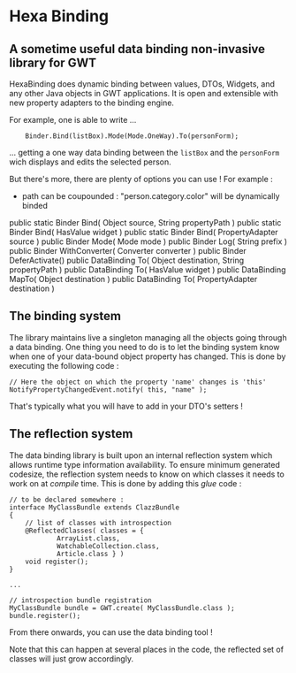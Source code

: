 # Hexa Binding

## A sometime useful data binding non-invasive library for GWT

HexaBinding does dynamic binding between values, DTOs, Widgets, and any other Java objects in GWT applications. It is open and extensible with new property adapters to the binding engine.

For example, one is able to write ...

		Binder.Bind(listBox).Mode(Mode.OneWay).To(personForm);

... getting a one way data binding between the `listBox` and the `personForm` wich displays and edits the selected person.

But there's more, there are plenty of options you can use ! For example :

- path can be coupounded : "person.category.color" will be dynamically binded






public static Binder Bind( Object source, String propertyPath )
public static Binder Bind( HasValue<?> widget )
public static Binder Bind( PropertyAdapter source )
public Binder Mode( Mode mode )
public Binder Log( String prefix )
public Binder WithConverter( Converter converter )
public Binder DeferActivate()
public DataBinding To( Object destination, String propertyPath )
public DataBinding To( HasValue<?> widget )
public DataBinding MapTo( Object destination )
public DataBinding To( PropertyAdapter destination )


## The binding system

The library maintains live a singleton managing all the objects going through a data binding. One thing you need to  do is to let the binding system know when one of your data-bound object property has changed. This is done by executing the following code :

	// Here the object on which the property 'name' changes is 'this'
	NotifyPropertyChangedEvent.notify( this, "name" );

That's typically what you will have to add in your DTO's setters !

## The reflection system

The data binding library is built upon an internal reflection system which allows runtime type information availability. To ensure minimum generated codesize, the reflection system needs to know on which classes it needs to work on at *compile* time. This is done by adding this *glue* code :

	// to be declared somewhere :
	interface MyClassBundle extends ClazzBundle
	{
		// list of classes with introspection
		@ReflectedClasses( classes = {
				ArrayList.class, 
				WatchableCollection.class, 
				Article.class } )
		void register();
	}

	...
	
	// introspection bundle registration
	MyClassBundle bundle = GWT.create( MyClassBundle.class );
	bundle.register();

From there onwards, you can use the data binding tool !

Note that this can happen at several places in the code, the reflected set of classes will just grow accordingly.